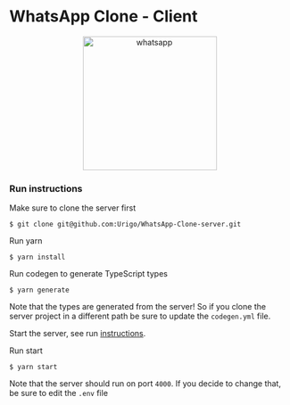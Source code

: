 # WhatsApp Clone - Client

<a href="https://medium.com/the-guild/react-graphql-typescript-postgresql-whatsapp-de1840c27d21"><p align="center"><img src="https://cdn-images-1.medium.com/max/1040/1*fFUJd7moWtjvMZ5dE-A80g.gif" alt="whatsapp" width="240"></p></a>

### Run instructions

Make sure to clone the server first

    $ git clone git@github.com:Urigo/WhatsApp-Clone-server.git

Run yarn

    $ yarn install

Run codegen to generate TypeScript types

    $ yarn generate

Note that the types are generated from the server! So if you clone the server project in a different path be sure to update the `codegen.yml` file.

Start the server, see run [instructions](https://github.com/Urigo/WhatsApp-Clone-server/blob/master/README.md).

Run start

    $ yarn start

Note that the server should run on port `4000`. If you decide to change that, be sure to edit the `.env` file
